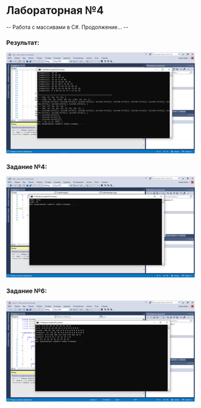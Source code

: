 # Лабораторная №4
-- Работа с массивами в C#. Продолжение... --
### Результат:
![lab4](https://github.com/annablgkv/csharp/raw/master/lab4/screenshot-lab4.png)
### Задание №4:
![lab4](https://github.com/annablgkv/csharp/raw/master/lab4/screenshot-lab4-4.png)
### Задание №6:
![lab4](https://github.com/annablgkv/csharp/raw/master/lab4/screenshot-lab4-6.png)


